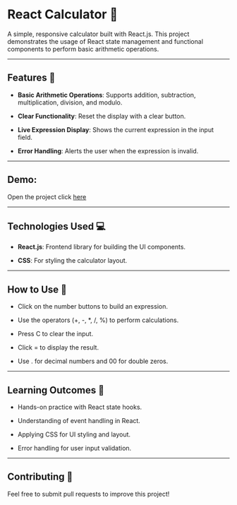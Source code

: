 # React Calculator 🧮

A simple, responsive calculator built with React.js. This project demonstrates the usage of React state management and functional components to perform basic arithmetic operations.

---

## Features 🚀

- **Basic Arithmetic Operations**: Supports addition, subtraction, multiplication, division, and modulo.

- **Clear Functionality**: Reset the display with a clear button.

- **Live Expression Display**: Shows the current expression in the input field.

- **Error Handling**: Alerts the user when the expression is invalid.

---

## Demo:

Open the project click [here](https://naveenkumar-developer.github.io/calculator_react.github.io/)

---

## Technologies Used 💻

- **React.js**: Frontend library for building the UI components.

- **CSS**: For styling the calculator layout.

---

##  How to Use 🧪

- Click on the number buttons to build an expression.

- Use the operators (+, -, *, /, %) to perform calculations.

- Press C to clear the input.

- Click = to display the result.

- Use . for decimal numbers and 00 for double zeros.

---

## Learning Outcomes 📝

- Hands-on practice with React state hooks.

- Understanding of event handling in React.

- Applying CSS for UI styling and layout.

- Error handling for user input validation.

---

## Contributing 🤝

Feel free to submit pull requests to improve this project!





